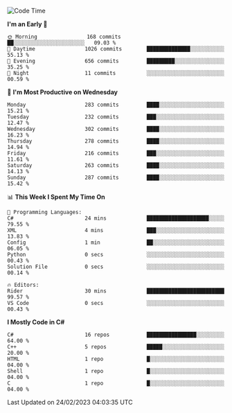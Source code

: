 <!--START_SECTION:waka-->
![Code Time](http://img.shields.io/badge/Code%20Time-941%20hrs%203%20mins-blue)

**I'm an Early 🐤** 

```text
🌞 Morning                168 commits         ██░░░░░░░░░░░░░░░░░░░░░░░   09.03 % 
🌆 Daytime                1026 commits        ██████████████░░░░░░░░░░░   55.13 % 
🌃 Evening                656 commits         █████████░░░░░░░░░░░░░░░░   35.25 % 
🌙 Night                  11 commits          ░░░░░░░░░░░░░░░░░░░░░░░░░   00.59 % 
```
📅 **I'm Most Productive on Wednesday** 

```text
Monday                   283 commits         ████░░░░░░░░░░░░░░░░░░░░░   15.21 % 
Tuesday                  232 commits         ███░░░░░░░░░░░░░░░░░░░░░░   12.47 % 
Wednesday                302 commits         ████░░░░░░░░░░░░░░░░░░░░░   16.23 % 
Thursday                 278 commits         ████░░░░░░░░░░░░░░░░░░░░░   14.94 % 
Friday                   216 commits         ███░░░░░░░░░░░░░░░░░░░░░░   11.61 % 
Saturday                 263 commits         ████░░░░░░░░░░░░░░░░░░░░░   14.13 % 
Sunday                   287 commits         ████░░░░░░░░░░░░░░░░░░░░░   15.42 % 
```


📊 **This Week I Spent My Time On** 

```text
💬 Programming Languages: 
C#                       24 mins             ████████████████████░░░░░   79.55 % 
XML                      4 mins              ███░░░░░░░░░░░░░░░░░░░░░░   13.83 % 
Config                   1 min               ██░░░░░░░░░░░░░░░░░░░░░░░   06.05 % 
Python                   0 secs              ░░░░░░░░░░░░░░░░░░░░░░░░░   00.43 % 
Solution File            0 secs              ░░░░░░░░░░░░░░░░░░░░░░░░░   00.14 % 

🔥 Editors: 
Rider                    30 mins             █████████████████████████   99.57 % 
VS Code                  0 secs              ░░░░░░░░░░░░░░░░░░░░░░░░░   00.43 % 
```

**I Mostly Code in C#** 

```text
C#                       16 repos            ████████████████░░░░░░░░░   64.00 % 
C++                      5 repos             █████░░░░░░░░░░░░░░░░░░░░   20.00 % 
HTML                     1 repo              █░░░░░░░░░░░░░░░░░░░░░░░░   04.00 % 
Shell                    1 repo              █░░░░░░░░░░░░░░░░░░░░░░░░   04.00 % 
C                        1 repo              █░░░░░░░░░░░░░░░░░░░░░░░░   04.00 % 
```




 Last Updated on 24/02/2023 04:03:35 UTC
<!--END_SECTION:waka-->
